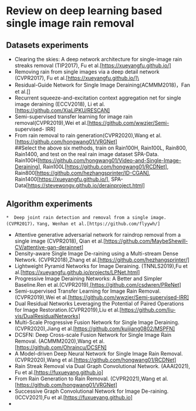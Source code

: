  Review on deep learning based single image rain removal
 =======================================================
 Datasets experiments
 --------------------
  *    Clearing the skies: A deep network architecture for single-image rain streaks removal (TIP2017), Fu et al.[https://xueyangfu.github.io/]  
  *  Removing rain from single images via a deep detail network (CVPR2017), Fu et al.[https://xueyangfu.github.io/]\<br>  
   * Residual-Guide Network for Single Image Deraining(ACMMM2018)，Fan et al.[]  
   * Recurrent squeeze-and-excitation context aggregation net for single image deraining (ECCV2018), Li et al. [https://github.com/XiaLiPKU/RESCAN]  
   * Semi-supervised transfer learning for image rain removal(CVPR2019),Wei et al.[https://github.com/wwzjer/Semi- supervised- IRR] 
   *   From rain removal to rain generation(CVPR2020),Wang et al.[https://github.com/hongwang01/VRGNet]  
##Select the above six methods, train on Rain100H, Rain100L, Rain800, Rain1400, and test on the real rain image dataset SPA-Data.
  Rain100H[https://github.com/hongwang01/Video-and-Single-Image-Deraining], Rain100L[https://github.com/hongwang01/RCDNet], Rain800[https://github.com/hezhangsprinter/ID-CGAN],
  Rain1400[https://xueyangfu.github.io/], SPA-Data[https://stevewongv.github.io/derainproject.html]
 
  
  Algorithm experiments
  ---------------------
    *  Deep joint rain detection and removal from a single image. (CVPR2017)，Yang, Wenhan et al.[https://github.com/flyywh/]
  * Attentive generative adversarial network for raindrop removal from a single image (CVPR2018), Qian et al.[https://github.com/MaybeShewill-CV/attentive-gan-derainnet]
  *  Density-aware Single Image De-raining using a Multi-stream Dense Network. (CVPR2018),Zhang et al.[https://github.com/hezhangsprinter/]
  *   Lightweight Pyramid Networks for Image Deraining. (TNNLS2019),Fu et al.[https://xueyangfu.github.io/projects/LPNet.html]
  *   Progressive Image Deraining Networks: A Better and Simpler Baseline.Ren et al.(CVPR2019),[https://github.com/csdwren/PReNet]
  *  Semi-supervised Transfer Learning for Image Rain Removal. (CVPR2019),Wei et al.[https://github.com/wwzjer/Semi-supervised-IRR]
  *  Dual Residual Networks Leveraging the Potential of Paired Operations for Image Restoration.(CVPR2019),Liu et al.[https://github.com/liu-vis/DualResidualNetworks]  
  *   Multi-Scale Progressive Fusion Network for Single Image Deraining.(CVPR2020),Jiang et al.[https://github.com/kuijiang0802/MSPFN]
  *   DCSFN: Deep Cross-scale Fusion Network for Single Image Rain Removal. (ACMMM2020),Wang et al.[https://github.com/Ohraincu/DCSFN]
  *    A Model-driven Deep Neural Network for Single Image Rain Removal. (CVPR2020),Wang et al.[https://github.com/hongwang01/RCDNet]
  *   Rain Streak Removal via Dual Graph Convolutional Network. (AAAI2021), Fu et al.[https://fuxueyang.github.io] 
  *   From Rain Generation to Rain Removal. (CVPR2021),Wang et al. [https://github.com/hongwang01/VRGNet]
  *  Successive Graph Convolutional Network for Image De-raining.(ICCV2021),Fu et al.[https://fuxueyang.github.io] 
  *  
    
